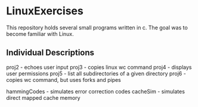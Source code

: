 # LinuxExercises

This repository holds several small programs written in c. The goal was to become familiar with Linux.

## Individual Descriptions

proj2 - echoes user input
proj3 - copies linux wc command
proj4 - displays user permissions
proj5 - list all subdirectories of a given directory
proj6 - copies wc command, but uses forks and pipes

hammingCodes - simulates error correction codes
cacheSim - simulates direct mapped cache memory
